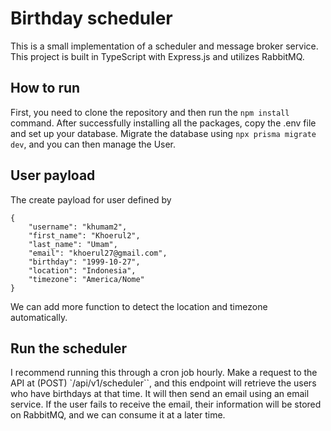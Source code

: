 # Birthday scheduler
This is a small implementation of a scheduler and message broker service. This project is built in TypeScript with Express.js and utilizes RabbitMQ.

## How to run
First, you need to clone the repository and then run the `npm install` command. After successfully installing all the packages, copy the .env file and set up your database. Migrate the database using `npx prisma migrate dev`, and you can then manage the User.

## User payload
The create payload for user defined by
```
{
	"username": "khumam2",
	"first_name": "Khoerul2",
	"last_name": "Umam",
	"email": "khoerul27@gmail.com",
	"birthday": "1999-10-27",
	"location": "Indonesia",
	"timezone": "America/Nome"
}
```
We can add more function to detect the location and timezone automatically.

## Run the scheduler
I recommend running this through a cron job hourly. Make a request to the API at (POST) `/api/v1/scheduler``, and this endpoint will retrieve the users who have birthdays at that time. It will then send an email using an email service. If the user fails to receive the email, their information will be stored on RabbitMQ, and we can consume it at a later time.